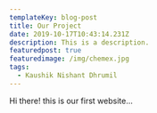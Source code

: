 ```yaml
---
templateKey: blog-post
title: Our Project
date: 2019-10-17T10:43:14.231Z
description: This is a description.
featuredpost: true
featuredimage: /img/chemex.jpg
tags:
  - Kaushik Nishant Dhrumil
---
```

Hi there! this is our first website...
